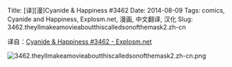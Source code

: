 Title: [译][漫]Cyanide & Happiness #3462
Date: 2014-08-09
Tags: comics, Cyanide and Happiness, Explosm.net, 漫画, 中文翻译, 汉化
Slug: 3462.theyllmakeamovieaboutthiscalledsonofthemask2.zh-cn

译自：[Cyanide & Happiness #3462 - Explosm.net](http://explosm.net/comics/3462/)


![3462.theyllmakeamovieaboutthiscalledsonofthemask2.zh-cn.png](/static/images/comics/3462.theyllmakeamovieaboutthiscalledsonofthemask2.zh-cn.png)




